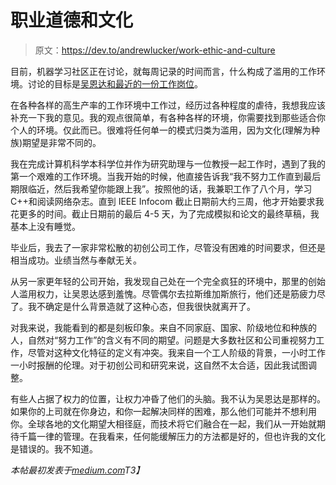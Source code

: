 # 职业道德和文化

> 原文：<https://dev.to/andrewlucker/work-ethic-and-culture>

目前，机器学习社区正在讨论，就每周记录的时间而言，什么构成了滥用的工作环境。讨论的目标是[吴恩达和最近的一份工作岗位](https://twitter.com/betaorbust/status/908890982136942592)。

在各种各样的高生产率的工作环境中工作过，经历过各种程度的虐待，我想我应该补充一下我的意见。我的观点很简单，有各种各样的环境，你需要找到那些适合你个人的环境。仅此而已。很难将任何单一的模式归类为滥用，因为文化(理解为种族)期望是非常不同的。

我在完成计算机科学本科学位并作为研究助理与一位教授一起工作时，遇到了我的第一个艰难的工作环境。当我开始的时候，他直接告诉我“我不努力工作直到最后期限临近，然后我希望你能跟上我”。按照他的话，我兼职工作了八个月，学习 C++和阅读网络杂志。直到 IEEE Infocom 截止日期前大约三周，他才开始要求我花更多的时间。截止日期前的最后 4-5 天，为了完成模拟和论文的最终草稿，我基本上没有睡觉。

毕业后，我去了一家非常松散的初创公司工作，尽管没有困难的时间要求，但还是相当成功。业绩当然与奉献无关。

从另一家更年轻的公司开始，我发现自己处在一个完全疯狂的环境中，那里的创始人滥用权力，让吴恩达感到羞愧。尽管偶尔去拉斯维加斯旅行，他们还是筋疲力尽了。我不确定是什么背景造就了这种心态，但我很快就离开了。

对我来说，我能看到的都是刻板印象。来自不同家庭、国家、阶级地位和种族的人，自然对“努力工作”的含义有不同的期望。问题是大多数社区和公司重视努力工作，尽管对这种文化特征的定义有冲突。我来自一个工人阶级的背景，一小时工作一小时报酬的伦理。对于初创公司和研究来说，这自然不太合适，因此我试图调整。

有些人占据了权力的位置，让权力冲昏了他们的头脑。我不认为吴恩达是那样的。如果你的上司就在你身边，和你一起解决同样的困难，那么他们可能并不想利用你。全球各地的文化期望大相径庭，而技术将它们融合在一起，我们从一开始就期待千篇一律的管理。在我看来，任何能缓解压力的方法都是好的，但也许我的文化是错误的。我不知道。

*本帖最初发表于[medium.com](https://medium.com/@andrew_subarctic/work-ethic-and-culture-5faf07fba5fe)T3】*